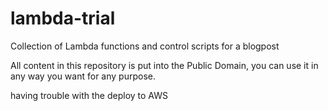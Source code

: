lambda-trial
============

Collection of Lambda functions and control scripts for a blogpost

All content in this repository is put into the Public Domain, you can use it in any way you want for any purpose.

having trouble with the deploy to AWS
